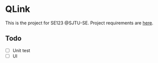 # QLink

This is the project for SE123 @SJTU-SE. Project requirements are [here](https://github.com/Gun9niR/qlink/blob/master/QLink.pdf).

## Todo

- [ ] Unit test
- [ ] UI
